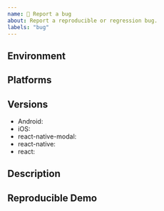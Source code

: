 ```yaml
---
name: 🐛 Report a bug
about: Report a reproducible or regression bug.
labels: "bug"
---
```


<!-- NOTE:
- Under the hood react-native-modal uses react-native's built-in Modal.
- Before reporting a bug, try swapping react-native-modal with react-native's built-in Modal to check if the problem persists. If it does please report the issue in the react-native repo instead.
- Please notice that WE WON'T SUPPORT ISSUE IF YOU HAVEN'T TRIED USING THE BUILT-IN MODAL COMPONENT ALONE. 
- For QUESTIONS and FEEDBACK, please use the [discussions](https://github.com/react-native-modal/react-native-modal/discussions) section.  
-->

## Environment

<!-- Run `react-native info` in your terminal and paste its contents here. -->

## Platforms

<!-- Is this issue related to Android, iOS, or both? -->

## Versions

<!-- Please add the used versions/branches -->

- Android:
- iOS:
- react-native-modal:
- react-native:
- react:

## Description

<!-- Describe your issue in detail. Include screenshots if needed. If this is a regression, let us know. -->

## Reproducible Demo

<!-- Let us know how to reproduce the issue. Include a code sample or share a project that reproduces the issue. -->
<!-- Please follow the guidelines for providing a minimal example: https://stackoverflow.com/help/mcve -->
<!-- Please notice that WE WON'T SUPPORT ISSUE REPORTS THAT DON'T HAVE A MINIMAL REPRODUCIBLE EXAMPLE. -->
